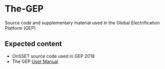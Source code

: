 # The-GEP
Source code and supplementary material used in the Global Electrification Platform (GEP)

## Expected content

* OnSSET source code used in GEP 2018
* The GEP [User Manual](https://the-gep-user-manual.readthedocs.io/en/latest/)
